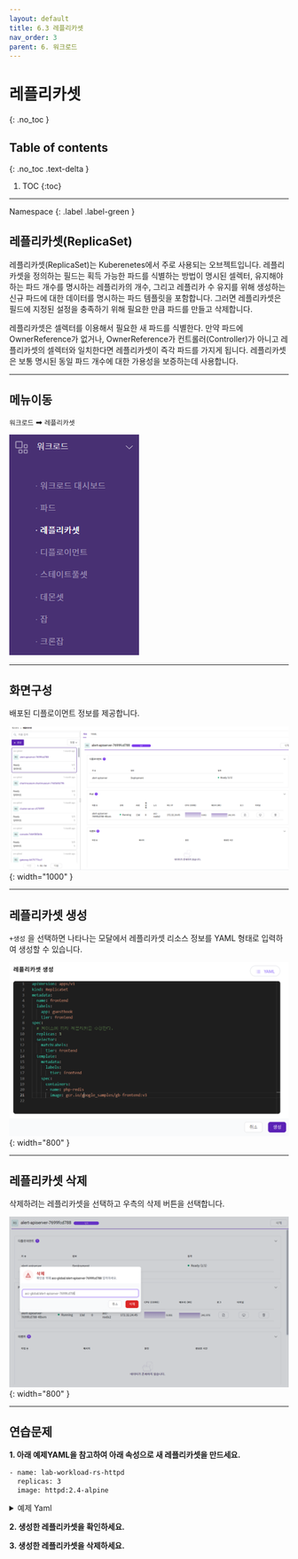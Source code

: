```yaml
---
layout: default
title: 6.3 레플리카셋
nav_order: 3
parent: 6. 워크로드
---
```


# 레플리카셋
{: .no_toc }

## Table of contents
{: .no_toc .text-delta }

1. TOC
{:toc}

---

<div class="code-example" markdown="1">
Namespace
{: .label .label-green }
</div>

## 레플리카셋(ReplicaSet)
레플리카셋(ReplicaSet)는 Kuberenetes에서 주로 사용되는 오브젝트입니다. 
레플리카셋을 정의하는 필드는 획득 가능한 파드를 식별하는 방법이 명시된 셀렉터, 유지해야 하는 파드 개수를 명시하는 레플리카의 개수, 그리고 레플리카 수 유지를 위해 생성하는 신규 파드에 대한 데이터를 명시하는 파드 템플릿을 포함합니다. 그러면 레플리카셋은 필드에 지정된 설정을 충족하기 위해 필요한 만큼 파드를 만들고 삭제합니다.

레플리카셋은 셀렉터를 이용해서 필요한 새 파드를 식별한다. 만약 파드에 OwnerReference가 없거나, OwnerReference가 컨트롤러(Controller)가 아니고 레플리카셋의 셀렉터와 일치한다면 레플리카셋이 즉각 파드를 가지게 됩니다.
레플리카셋은 보통 명시된 동일 파드 개수에 대한 가용성을 보증하는데 사용합니다.

---
## 메뉴이동
`워크로드` ➡ `레플리카셋`

![rs-001.png](/assets/images/workload/rs-001.png)

---

## 화면구성
배포된 디플로이먼트 정보를 제공합니다.

![rs-002.png](/assets/images/workload/rs-002.png){: width="1000" }

---

## 레플리카셋 생성
`+생성` 을 선택하면 나타나는 모달에서 레플리카셋 리소스 정보를 YAML 형태로 입력하여 생성할 수 있습니다.

![rs-003.png](/assets/images/workload/rs-003.png){: width="800" }

---

## 레플리카셋 삭제
삭제하려는 레플리카셋을 선택하고 우측의 삭제 버튼을 선택합니다.

![rs-004.png](/assets/images/workload/rs-004.png){: width="800" }

---

## 연습문제

**1. 아래 예제YAML을 참고하여 아래 속성으로 새 레플리카셋을 만드세요.**

```
- name: lab-workload-rs-httpd
  replicas: 3
  image: httpd:2.4-alpine
```

<details>
<summary>예제 Yaml</summary>
  
{% highlight yaml %}
---
apiVersion: apps/v1
kind: ReplicaSet
metadata:
  name: frontend
  labels:
    app: guestbook
    tier: frontend
spec:
  replicas: 3
  selector:
    matchLabels:
      tier: frontend
  template:
    metadata:
      labels:
        tier: frontend
    spec:
      containers:
      - name: php-redis
        image: gcr.io/google_samples/gb-frontend:v3

{% endhighlight %}
   
</details>

**2. 생성한 레플리카셋을 확인하세요.**

**3. 생성한 레플리카셋을 삭제하세요.**
